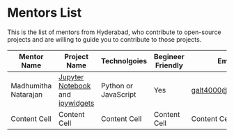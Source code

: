 # Mentors List

This is the list of mentors from Hyderabad, who contribute to open-source projects and are willing to guide you to contribute to those projects. 

| Mentor Name  | Project Name | Technolgoies | Begineer Friendly | Email | WhatsApp | [Coderplex Chatroom](https://chat.coderplex.org) 
| ----- | ------- | ------------ | ------- | ------ | ----- | -------- |
| Madhumitha Natarajan | [Jupyter Notebook](https://github.com/jupyter/notebook) and [ipywidgets](https://github.com/jupyter-widgets/ipywidgets) | Python or JavaScript | Yes | galt4000@gmail.com | 9500653222 | Madhu94#3483 |
| Content Cell    | Content Cell  | Content Cell | Content Cell | Content Cell | Content Cell | Content Cell
